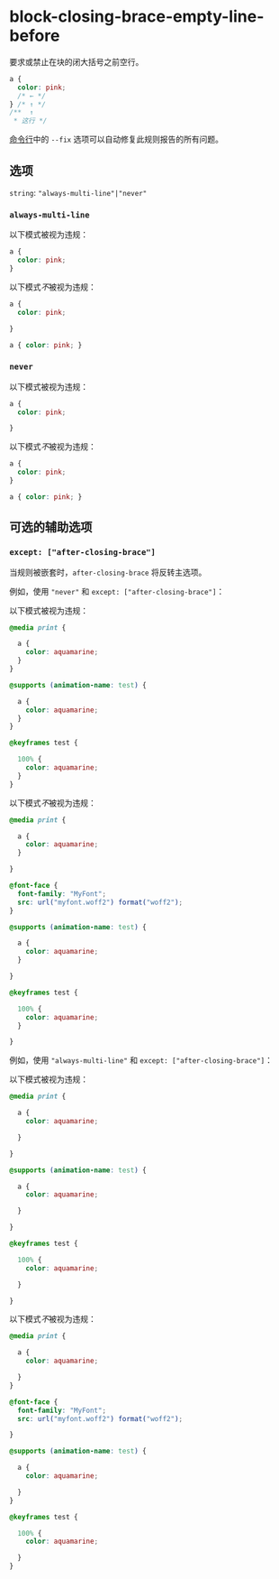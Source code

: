 # block-closing-brace-empty-line-before

要求或禁止在块的闭大括号之前空行。

```css
a {
  color: pink;
  /* ← */
} /* ↑ */
/**  ↑
 * 这行 */
```

[命令行](../../../docs/user-guide/cli.md#自动修复错误)中的 `--fix` 选项可以自动修复此规则报告的所有问题。

## 选项

`string`: `"always-multi-line"|"never"`

### `always-multi-line`

以下模式被视为违规：

```css
a {
  color: pink;
}
```

以下模式*不*被视为违规：

```css
a {
  color: pink;

}
```

```css
a { color: pink; }
```

### `never`

以下模式被视为违规：

```css
a {
  color: pink;

}
```

以下模式*不*被视为违规：

```css
a {
  color: pink;
}
```

```css
a { color: pink; }
```

## 可选的辅助选项

### `except: ["after-closing-brace"]`

当规则被嵌套时，`after-closing-brace` 将反转主选项。

例如，使用 `"never"` 和 `except: ["after-closing-brace"]`：

以下模式被视为违规：

```css
@media print {

  a {
    color: aquamarine;
  }
}
```

```css
@supports (animation-name: test) {

  a {
    color: aquamarine;
  }
}
```

```css
@keyframes test {

  100% {
    color: aquamarine;
  }
}
```

以下模式*不*被视为违规：

```css
@media print {

  a {
    color: aquamarine;
  }

}
```

```css
@font-face {
  font-family: "MyFont";
  src: url("myfont.woff2") format("woff2");
}
```

```css
@supports (animation-name: test) {

  a {
    color: aquamarine;
  }

}
```

```css
@keyframes test {

  100% {
    color: aquamarine;
  }

}
```

例如，使用 `"always-multi-line"` 和 `except: ["after-closing-brace"]`：

以下模式被视为违规：

```css
@media print {

  a {
    color: aquamarine;

  }

}
```

```css
@supports (animation-name: test) {

  a {
    color: aquamarine;

  }

}
```

```css
@keyframes test {

  100% {
    color: aquamarine;

  }

}
```

以下模式*不*被视为违规：

```css
@media print {

  a {
    color: aquamarine;

  }
}
```

```css
@font-face {
  font-family: "MyFont";
  src: url("myfont.woff2") format("woff2");

}
```

```css
@supports (animation-name: test) {

  a {
    color: aquamarine;

  }
}
```

```css
@keyframes test {

  100% {
    color: aquamarine;

  }
}
```
